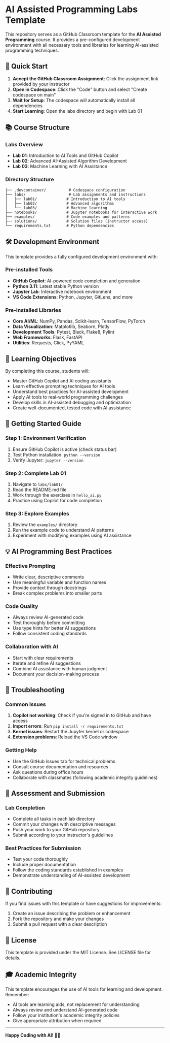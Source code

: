 # AI Assisted Programming Labs Template

This repository serves as a GitHub Classroom template for the **AI Assisted Programming** course. It provides a pre-configured development environment with all necessary tools and libraries for learning AI-assisted programming techniques.

## 🚀 Quick Start

1. **Accept the GitHub Classroom Assignment**: Click the assignment link provided by your instructor
2. **Open in Codespace**: Click the "Code" button and select "Create codespace on main"
3. **Wait for Setup**: The codespace will automatically install all dependencies
4. **Start Learning**: Open the labs directory and begin with Lab 01

## 📚 Course Structure

### Labs Overview
- **Lab 01**: Introduction to AI Tools and GitHub Copilot
- **Lab 02**: Advanced AI-Assisted Algorithm Development
- **Lab 03**: Machine Learning with AI Assistance

### Directory Structure
```
├── .devcontainer/          # Codespace configuration
├── labs/                   # Lab assignments and instructions
│   ├── lab01/             # Introduction to AI tools
│   ├── lab02/             # Advanced algorithms
│   └── lab03/             # Machine learning
├── notebooks/             # Jupyter notebooks for interactive work
├── examples/              # Code examples and patterns
├── solutions/             # Solution files (instructor access)
└── requirements.txt       # Python dependencies
```

## 🛠️ Development Environment

This template provides a fully configured development environment with:

### Pre-installed Tools
- **GitHub Copilot**: AI-powered code completion and generation
- **Python 3.11**: Latest stable Python version
- **Jupyter Lab**: Interactive notebook environment
- **VS Code Extensions**: Python, Jupyter, GitLens, and more

### Pre-installed Libraries
- **Core AI/ML**: NumPy, Pandas, Scikit-learn, TensorFlow, PyTorch
- **Data Visualization**: Matplotlib, Seaborn, Plotly
- **Development Tools**: Pytest, Black, Flake8, Pylint
- **Web Frameworks**: Flask, FastAPI
- **Utilities**: Requests, Click, PyYAML

## 📖 Learning Objectives

By completing this course, students will:
- Master GitHub Copilot and AI coding assistants
- Learn effective prompting techniques for AI tools
- Understand best practices for AI-assisted development
- Apply AI tools to real-world programming challenges
- Develop skills in AI-assisted debugging and optimization
- Create well-documented, tested code with AI assistance

## 🎯 Getting Started Guide

### Step 1: Environment Verification
1. Ensure GitHub Copilot is active (check status bar)
2. Test Python installation: `python --version`
3. Verify Jupyter: `jupyter --version`

### Step 2: Complete Lab 01
1. Navigate to `labs/lab01/`
2. Read the README.md file
3. Work through the exercises in `hello_ai.py`
4. Practice using Copilot for code completion

### Step 3: Explore Examples
1. Review the `examples/` directory
2. Run the example code to understand AI patterns
3. Experiment with modifying examples using AI assistance

## 💡 AI Programming Best Practices

### Effective Prompting
- Write clear, descriptive comments
- Use meaningful variable and function names
- Provide context through docstrings
- Break complex problems into smaller parts

### Code Quality
- Always review AI-generated code
- Test thoroughly before committing
- Use type hints for better AI suggestions
- Follow consistent coding standards

### Collaboration with AI
- Start with clear requirements
- Iterate and refine AI suggestions
- Combine AI assistance with human judgment
- Document your decision-making process

## 🔧 Troubleshooting

### Common Issues
1. **Copilot not working**: Check if you're signed in to GitHub and have access
2. **Import errors**: Run `pip install -r requirements.txt`
3. **Kernel issues**: Restart the Jupyter kernel or codespace
4. **Extension problems**: Reload the VS Code window

### Getting Help
- Use the GitHub Issues tab for technical problems
- Consult course documentation and resources
- Ask questions during office hours
- Collaborate with classmates (following academic integrity guidelines)

## 📝 Assessment and Submission

### Lab Completion
- Complete all tasks in each lab directory
- Commit your changes with descriptive messages
- Push your work to your GitHub repository
- Submit according to your instructor's guidelines

### Best Practices for Submission
- Test your code thoroughly
- Include proper documentation
- Follow the coding standards established in examples
- Demonstrate understanding of AI-assisted development

## 🤝 Contributing

If you find issues with this template or have suggestions for improvements:
1. Create an issue describing the problem or enhancement
2. Fork the repository and make your changes
3. Submit a pull request with a clear description

## 📄 License

This template is provided under the MIT License. See LICENSE file for details.

## 🎓 Academic Integrity

This template encourages the use of AI tools for learning and development. Remember:
- AI tools are learning aids, not replacement for understanding
- Always review and understand AI-generated code
- Follow your institution's academic integrity policies
- Give appropriate attribution when required

---

**Happy Coding with AI! 🤖✨**